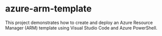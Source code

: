# azure-arm-template
This project demonstrates how to create and deploy an Azure Resource Manager (ARM) template using Visual Studio Code and Azure PowerShell.
